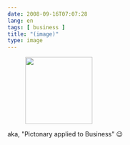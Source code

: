 ```yaml
---
date: 2008-09-16T07:07:28
lang: en
tags: [ business ]
title: "(image)"
type: image
---
```


<figure>
<a
href="https://hugo.ferreira.cc/aka-pictonary-applied-to-business/attachment/1250/"
rel="attachment"><img
src="/wp-content/uploads/2008/09/buAmlI5IVdy7oe6jK0PelvTMo1_250-150x150.jpg"
srcset="/wp-content/uploads/2008/09/buAmlI5IVdy7oe6jK0PelvTMo1_250-150x150.jpg 150w, /wp-content/uploads/2008/09/buAmlI5IVdy7oe6jK0PelvTMo1_250.jpg 175w"
sizes="(max-width: 150px) 100vw, 150px" width="150" height="150" /></a></figure>

aka, "Pictonary applied to Business" 😉

